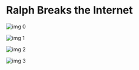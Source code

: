 # Ralph Breaks the Internet

![img 0](https://i.imgur.com/6Mk8ndl.jpg)

![img 1](https://i.imgur.com/cGSnDYx.jpg)

![img 2](https://i.imgur.com/u7Dfbkt.jpg)

![img 3](https://i.imgur.com/TrgmFmH.jpg)

